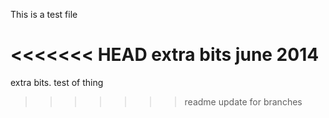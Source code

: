 This is a test file

<<<<<<< HEAD
extra bits june 2014
=======
extra bits. test of thing
>>>>>>> readme update for branches
